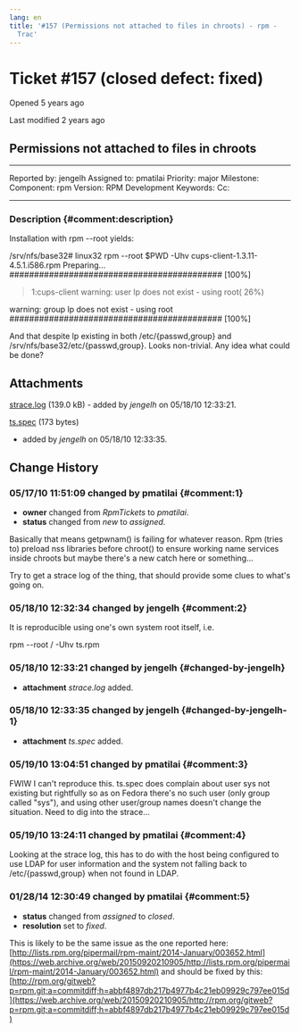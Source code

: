 ```yaml
---
lang: en
title: '#157 (Permissions not attached to files in chroots) - rpm -
  Trac'
---
```


Ticket \#157 (closed defect: fixed)
===================================

Opened 5 years ago

Last modified 2 years ago

Permissions not attached to files in chroots
--------------------------------------------

  -------------- --------- -------------- -----------------
  Reported by:   jengelh   Assigned to:   pmatilai
  Priority:      major     Milestone:     
  Component:     rpm       Version:       RPM Development
  Keywords:                Cc:            
                                          
  -------------- --------- -------------- -----------------

### Description {#comment:description}

Installation with rpm \--root yields:

/srv/nfs/base32\# linux32 rpm \--root \$PWD -Uhv
cups-client-1.3.11-4.5.1.i586.rpm Preparing\...
\#\#\#\#\#\#\#\#\#\#\#\#\#\#\#\#\#\#\#\#\#\#\#\#\#\#\#\#\#\#\#\#\#\#\#\#\#\#\#\#\#\#\#
\[100%\]

> 1:cups-client warning: user lp does not exist - using root( 26%)

warning: group lp does not exist - using root
\#\#\#\#\#\#\#\#\#\#\#\#\#\#\#\#\#\#\#\#\#\#\#\#\#\#\#\#\#\#\#\#\#\#\#\#\#\#\#\#\#\#\#
\[100%\]

And that despite lp existing in both /etc/{passwd,group} and
/srv/nfs/base32/etc/{passwd,group}. Looks non-trivial. Any idea what
could be done?

Attachments
-----------

[strace.log](/attachment/ticket/157/strace.log "View attachment") (139.0
kB) - added by *jengelh* on 05/18/10 12:33:21.

[ts.spec](/attachment/ticket/157/ts.spec "View attachment") (173 bytes)
- added by *jengelh* on 05/18/10 12:33:35.

Change History
--------------

### 05/17/10 11:51:09 changed by pmatilai {#comment:1}

-   **owner** changed from *RpmTickets* to *pmatilai*.
-   **status** changed from *new* to *assigned*.

Basically that means getpwnam() is failing for whatever reason. Rpm
(tries to) preload nss libraries before chroot() to ensure working name
services inside chroots but maybe there\'s a new catch here or
something\...

Try to get a strace log of the thing, that should provide some clues to
what\'s going on.

### 05/18/10 12:32:34 changed by jengelh {#comment:2}

It is reproducible using one\'s own system root itself, i.e.

rpm \--root / -Uhv ts.rpm

### 05/18/10 12:33:21 changed by jengelh {#changed-by-jengelh}

-   **attachment** *strace.log* added.

### 05/18/10 12:33:35 changed by jengelh {#changed-by-jengelh-1}

-   **attachment** *ts.spec* added.

### 05/19/10 13:04:51 changed by pmatilai {#comment:3}

FWIW I can\'t reproduce this. ts.spec does complain about user sys not
existing but rightfully so as on Fedora there\'s no such user (only
group called \"sys\"), and using other user/group names doesn\'t change
the situation. Need to dig into the strace\...

### 05/19/10 13:24:11 changed by pmatilai {#comment:4}

Looking at the strace log, this has to do with the host being configured
to use LDAP for user information and the system not falling back to
/etc/{passwd,group} when not found in LDAP.

### 01/28/14 12:30:49 changed by pmatilai {#comment:5}

-   **status** changed from *assigned* to *closed*.
-   **resolution** set to *fixed*.

This is likely to be the same issue as the one reported here:
[http://lists.rpm.org/pipermail/rpm-maint/2014-January/003652.html](https://web.archive.org/web/20150920210905/http://lists.rpm.org/pipermail/rpm-maint/2014-January/003652.html)
and should be fixed by this:
[http://rpm.org/gitweb?p=rpm.git;a=commitdiff;h=abbf4897db217b4977b4c21eb09929c797ee015d](https://web.archive.org/web/20150920210905/http://rpm.org/gitweb?p=rpm.git;a=commitdiff;h=abbf4897db217b4977b4c21eb09929c797ee015d)
